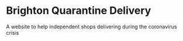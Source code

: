 # Brighton Quarantine Delivery

A website to help independent shops delivering during the coronavirus crisis
